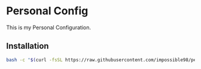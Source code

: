 # Personal Config

This is my Personal Configuration.

## Installation

```bash
bash -c "$(curl -fsSL https://raw.githubusercontent.com/impossible98/personal-config/master/tool/install.sh)"
```
